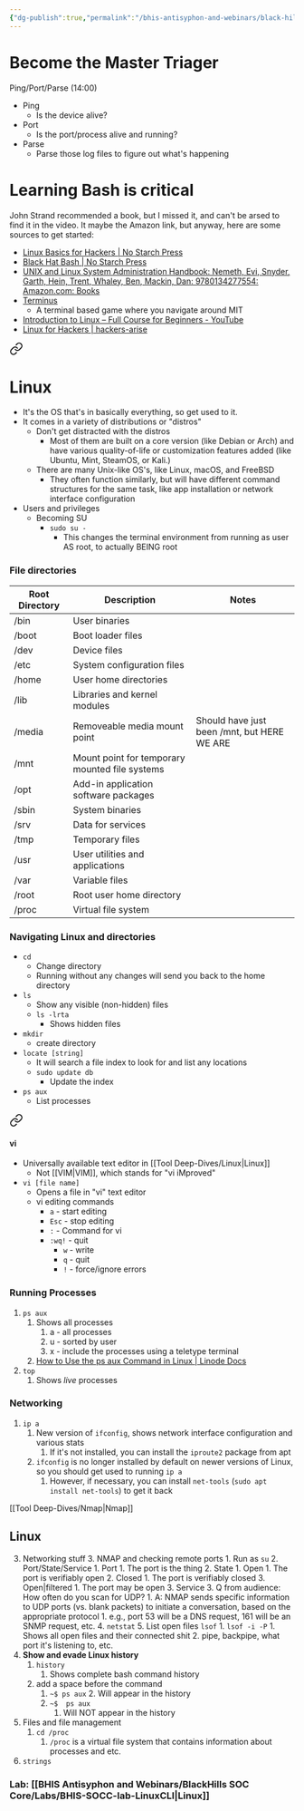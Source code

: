 ```yaml
---
{"dg-publish":true,"permalink":"/bhis-antisyphon-and-webinars/black-hills-soc-core/topics/socc-02-linux/"}
---
```


# Become the Master Triager
Ping/Port/Parse (14:00)
- Ping
	- Is the device alive?
- Port
	- Is the port/process alive and running?
- Parse
	- Parse those log files to figure out what's happening

# Learning Bash is critical
John Strand recommended a book, but I missed it, and can't be arsed to find it in the video. It maybe the Amazon link, but anyway, here are some sources to get started:

- [Linux Basics for Hackers | No Starch Press](https://nostarch.com/linuxbasicsforhackers)
- [Black Hat Bash | No Starch Press](https://nostarch.com/black-hat-bash)
- [UNIX and Linux System Administration Handbook: Nemeth, Evi, Snyder, Garth, Hein, Trent, Whaley, Ben, Mackin, Dan: 9780134277554: Amazon.com: Books](https://www.amazon.com/UNIX-Linux-System-Administration-Handbook/dp/0134277554)
- [Terminus](https://web.mit.edu/mprat/Public/web/Terminus/Web/main.html)
	- A terminal based game where you navigate around MIT
- [Introduction to Linux – Full Course for Beginners - YouTube](https://www.youtube.com/watch?v=sWbUDq4S6Y8)
- [Linux for Hackers | hackers-arise](https://www.hackers-arise.com/linux-fundamentals)


<div class="transclusion internal-embed is-loaded"><a class="markdown-embed-link" href="/tool-deep-dives/linux/#linux" aria-label="Open link"><svg xmlns="http://www.w3.org/2000/svg" width="24" height="24" viewBox="0 0 24 24" fill="none" stroke="currentColor" stroke-width="2" stroke-linecap="round" stroke-linejoin="round" class="svg-icon lucide-link"><path d="M10 13a5 5 0 0 0 7.54.54l3-3a5 5 0 0 0-7.07-7.07l-1.72 1.71"></path><path d="M14 11a5 5 0 0 0-7.54-.54l-3 3a5 5 0 0 0 7.07 7.07l1.71-1.71"></path></svg></a><div class="markdown-embed">



# Linux
- It's the OS that's in basically everything, so get used to it.
- It comes in a variety of distributions or "distros"
	- Don't get distracted with the distros
		- Most of them are built on a core version (like Debian or Arch) and have various quality-of-life or customization features added (like Ubuntu, Mint, SteamOS, or Kali.)
	- There are many Unix-like OS's, like Linux, macOS, and FreeBSD
		- They often function similarly, but will have different command structures for the same task, like app installation or network interface configuration
- Users and privileges
	- Becoming SU
		- `sudo su -`
			- This changes the terminal environment from running as user AS root, to actually BEING root

### File directories
| Root Directory | Description | Notes |
| ---- | ---- | ---- |
| /bin | User binaries |  |
| /boot | Boot loader files |  |
| /dev | Device files |  |
| /etc | System configuration files |  |
| /home | User home directories |  |
| /lib | Libraries and kernel modules |  |
| /media | Removeable media mount point | Should have just been /mnt, but HERE WE ARE |
| /mnt | Mount point for temporary mounted file systems |  |
| /opt | Add-in application software packages |  |
| /sbin | System binaries |  |
| /srv | Data for services |  |
| /tmp | Temporary files |  |
| /usr | User utilities and applications |  |
| /var | Variable files |  |
| /root | Root user home directory |  |
| /proc | Virtual file system |  |

### Navigating Linux and directories
- `cd`
	- Change directory
	- Running without any changes will send you back to the home directory
- `ls`
	- Show any visible (non-hidden) files
	- `ls -lrta`
		- Shows hidden files
- `mkdir`
	- create directory
- `locate [string]`
	- It will search a file index to look for and list any locations
	- `sudo update db`
		- Update the index
- `ps aux`
	- List processes


<div class="transclusion internal-embed is-loaded"><a class="markdown-embed-link" href="/tool-deep-dives/vi/#vi" aria-label="Open link"><svg xmlns="http://www.w3.org/2000/svg" width="24" height="24" viewBox="0 0 24 24" fill="none" stroke="currentColor" stroke-width="2" stroke-linecap="round" stroke-linejoin="round" class="svg-icon lucide-link"><path d="M10 13a5 5 0 0 0 7.54.54l3-3a5 5 0 0 0-7.07-7.07l-1.72 1.71"></path><path d="M14 11a5 5 0 0 0-7.54-.54l-3 3a5 5 0 0 0 7.07 7.07l1.71-1.71"></path></svg></a><div class="markdown-embed">



#### vi
- Universally available text editor in [[Tool Deep-Dives/Linux\|Linux]]
	- Not [[VIM\|VIM]], which stands for "vi iMproved"
- `vi [file name]`
	- Opens a file in "vi" text editor
	- vi editing commands
	    - `a` - start editing
	    - `Esc` - stop editing
	    - `:` - Command for vi
	    - `:wq!` - quit
	        - `w` - write
	        - `q` - quit
	        - `!` - force/ignore errors







</div></div>


### Running Processes
1. `ps aux`
	1. Shows all processes
		1. a - all processes
		2. u - sorted by user
		3. x - include the processes using a teletype terminal
	2. [How to Use the ps aux Command in Linux | Linode Docs](https://www.linode.com/docs/guides/use-the-ps-aux-command-in-linux/)
2. `top`
	1. Shows *live* processes

### Networking
1. `ip a`
	1. New version of `ifconfig`, shows network interface configuration and various stats
		1. If it's not installed, you can install the `iproute2` package from apt
	2. `ifconfig` is no longer installed by default on newer versions of Linux, so you should get used to running `ip a`
		1. However, if necessary, you can install `net-tools` (`sudo apt install net-tools`) to get it back

[[Tool Deep-Dives/Nmap\|Nmap]]


</div></div>





## Linux
3. Networking stuff
	3. NMAP and checking remote ports
		1. Run as `su`
		2. Port/State/Service
			1. Port
				1. The port is the thing
			2. State
				1. Open
					1. The port is verifiably open
				2. Closed
					1. The port is verifiably closed
				3. Open|filtered
					1. The port may be open
			3. Service
		3. Q from audience: How often do you scan for UDP?
			1. A: NMAP sends specific information to UDP ports (vs. blank packets) to initiate a conversation, based on the appropriate protocol
				1. e.g., port 53 will be a DNS request, 161 will be an SNMP request, etc.
	4. `netstat`
	5. List open files `lsof`
		1. `lsof -i -P`
			1. Shows all open files and their connected shit
			2. pipe, backpipe, what port it's listening to, etc.
4. **Show and evade Linux history**
	1. `history`
		1. Shows complete bash command history
	2. add a space before the command
		1. `~$ ps aux`
			2. Will appear in the history
		2. `~$  ps aux`
			1. Will NOT appear in the history
5. Files and file management
	1. `cd /proc`
		1. `/proc` is a virtual file system that contains information about processes and etc.
6. `strings`

### Lab: [[BHIS Antisyphon and Webinars/BlackHills SOC Core/Labs/BHIS-SOCC-lab-LinuxCLI\|Linux]]
